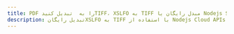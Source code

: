 ---title: PDF را به  تبدیل کنیدTIFF، XSLFO به TIFF مبدل رایگان یا Nodejs SDKdescription: تبدیل رایگانXSLFO به TIFF با استفاده از Nodejs Cloud APIs & SDK همچنین اسناد PDF را در Cloud ایجاد، ویرایش و رندر کنید.---